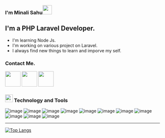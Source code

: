 ### I'm Minali Sahu<img src="https://raw.githubusercontent.com/MartinHeinz/MartinHeinz/master/wave.gif" width="30px">


## I'm a PHP Laravel Developer.
- I'm learning Node Js.
- I'm working on various project on Laravel.
- I always find new things to learn and imporve my self.


### Contact Me.

<a href="https://github.com/minalisahu"><img src="https://img.icons8.com/nolan/64/github.png" width='50px'/></a>
<a href="https://www.linkedin.com/in/minali-sahu-4775aa178/"><img src="https://img.icons8.com/cute-clipart/64/000000/linkedin.png" width='50'/></a>
<a href="mailto: minalisahu098@gmail.com"><img src="https://img.icons8.com/fluent/64/000000/gmail.png" width="50"/></a>
<br>

### <img src="https://img.icons8.com/nolan/64/wrench.png" width="25"/> Technology and Tools

![image](https://img.icons8.com/color/48/000000/html-5.png)
![image](https://img.icons8.com/color/48/000000/css3.png)
![image](https://img.icons8.com/color/48/000000/bootstrap.png)
![image](https://img.icons8.com/color/48/000000/javascript.png)
![image](https://img.icons8.com/officel/40/000000/php-logo.png)
![image](https://img.icons8.com/color/48/000000/git.png)
![image](https://img.icons8.com/fluent/48/000000/github.png)
![image](https://img.icons8.com/ios-filled/50/000000/mysql-logo.png)
![image](https://img.icons8.com/office/48/000000/database.png)
![image](https://img.icons8.com/color/48/000000/ubuntu.png)
![image](https://img.icons8.com/fluent/50/000000/visual-studio-code-2019.png)
<!-- ![image](https://img.icons8.com/color/48/000000/python.png) -->
<!-- ![image](https://img.icons8.com/color/48/000000/django.png) -->
<!-- ![image](https://img.icons8.com/color/40/000000/pycharm.png) -->
<!-- ![image](https://img.icons8.com/color/48/000000/linux-mint.png) -->
<!-- ![image](https://img.icons8.com/color/48/000000/mongodb.png) -->






---
[![Top Langs](https://github-readme-stats.vercel.app/api/top-langs/?username=minalisahu&theme=tokyonight)](https://github.com/minalisahu/)

